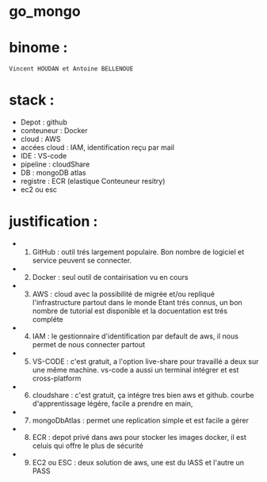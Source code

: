 # go_mongo

# binome : 
    Vincent HOUDAN et Antoine BELLENOUE

# stack :
 *   Depot : github
 *   conteuneur : Docker
 *   cloud : AWS
 *   accées cloud : IAM, identification reçu par mail
 *   IDE : VS-code
 *   pipeline : cloudShare
 *   DB : mongoDB atlas
 *   registre : ECR (elastique Conteuneur resitry)
 *   ec2 ou esc

# justification :

* 1. GitHub : outil trés largement populaire. Bon nombre de logiciel et service peuvent se connecter.

* 2. Docker : seul outil de contairisation vu en cours

* 3. AWS : cloud avec la possibilité de migrée et/ou repliqué l'infrastructure partout dans le monde
    Etant trés connus, un bon nombre de tutorial est disponible et la docuentation est trés compléte

* 4. IAM : le gestionnaire d'identification par default de aws, il nous permet de nous connecter partout

* 5. VS-CODE : c'est gratuit, a l'option live-share pour travaillé a deux sur une même machine.
    vs-code a aussi un terminal intégrer et est cross-platform

* 6. cloudshare : c'est gratuit, ça intégre tres bien aws et github. courbe d'apprentissage légére, facile a prendre en main, 

* 7. mongoDbAtlas : permet une replication simple et est facile a gérer

* 8. ECR : depot privé dans aws pour stocker les images docker, il est celuis qui offre le plus de sécurité

* 9. EC2 ou ESC : deux solution de aws, une est du IASS et l'autre un PASS